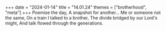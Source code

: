 +++
date = "2024-01-14"
title = "14.01.24"
themes = ["brotherhood", "meta"]
+++
Poemise the day,
A snapshot for another...
Me or someone not the same,
On a train I talked to a brother,
The divide bridged by our Lord's might,
And talk flowed through the generations.
